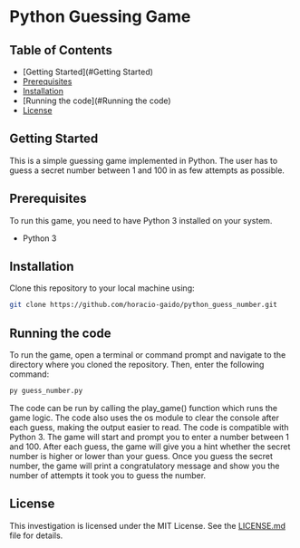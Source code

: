 # Python Guessing Game
## Table of Contents

- [Getting Started](#Getting Started)
- [Prerequisites](#Prerequisites)
- [Installation](#Installation)
- [Running the code](#Running the code)
- [License](#License)


## Getting Started
This is a simple guessing game implemented in Python. The user has to guess a secret number between 1 and 100 in as few attempts as possible.


## Prerequisites
To run this game, you need to have Python 3 installed on your system.
- Python 3

## Installation
Clone this repository to your local machine using:
```sh
git clone https://github.com/horacio-gaido/python_guess_number.git
```

## Running the code
To run the game, open a terminal or command prompt and navigate to the directory where you cloned the repository. Then, enter the following command:
```sh
py guess_number.py
```

The code can be run by calling the play_game() function which runs the game logic. The code also uses the os module to clear the console after each guess, making the output easier to read. The code is compatible with Python 3.
The game will start and prompt you to enter a number between 1 and 100. After each guess, the game will give you a hint whether the secret number is higher or lower than your guess. Once you guess the secret number, the game will print a congratulatory message and show you the number of attempts it took you to guess the number.

## License

This investigation is licensed under the MIT License. See the [LICENSE.md](https://github.com/horacio-gaido/python_guess_number/blob/main/LICENCE.md) file for details.

